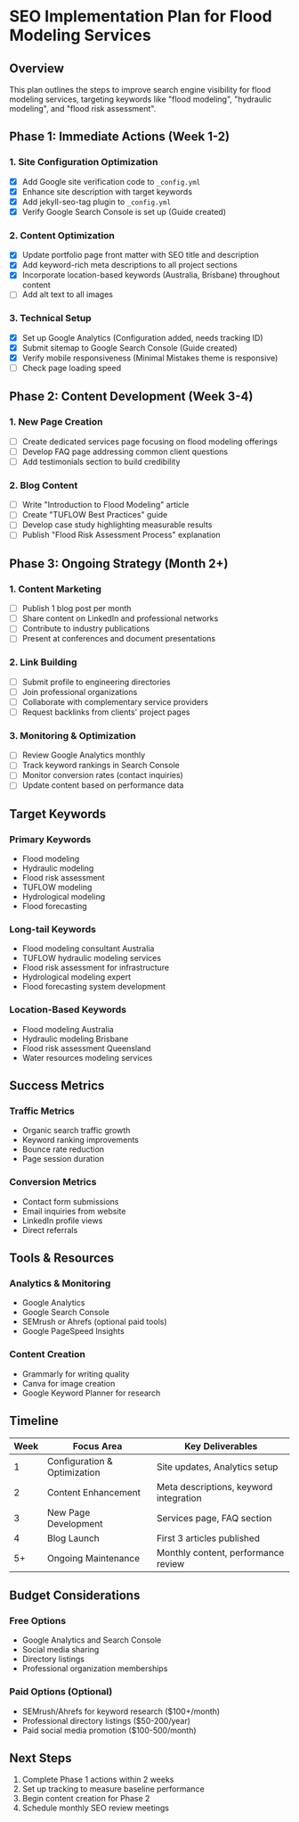 # SEO Implementation Plan for Flood Modeling Services

## Overview
This plan outlines the steps to improve search engine visibility for flood modeling services, targeting keywords like "flood modeling", "hydraulic modeling", and "flood risk assessment".

## Phase 1: Immediate Actions (Week 1-2)

### 1. Site Configuration Optimization
- [x] Add Google site verification code to `_config.yml`
- [x] Enhance site description with target keywords
- [x] Add jekyll-seo-tag plugin to `_config.yml`
- [x] Verify Google Search Console is set up (Guide created)

### 2. Content Optimization
- [x] Update portfolio page front matter with SEO title and description
- [x] Add keyword-rich meta descriptions to all project sections
- [x] Incorporate location-based keywords (Australia, Brisbane) throughout content
- [ ] Add alt text to all images

### 3. Technical Setup
- [x] Set up Google Analytics (Configuration added, needs tracking ID)
- [x] Submit sitemap to Google Search Console (Guide created)
- [x] Verify mobile responsiveness (Minimal Mistakes theme is responsive)
- [ ] Check page loading speed

## Phase 2: Content Development (Week 3-4)

### 1. New Page Creation
- [ ] Create dedicated services page focusing on flood modeling offerings
- [ ] Develop FAQ page addressing common client questions
- [ ] Add testimonials section to build credibility

### 2. Blog Content
- [ ] Write "Introduction to Flood Modeling" article
- [ ] Create "TUFLOW Best Practices" guide
- [ ] Develop case study highlighting measurable results
- [ ] Publish "Flood Risk Assessment Process" explanation

## Phase 3: Ongoing Strategy (Month 2+)

### 1. Content Marketing
- [ ] Publish 1 blog post per month
- [ ] Share content on LinkedIn and professional networks
- [ ] Contribute to industry publications
- [ ] Present at conferences and document presentations

### 2. Link Building
- [ ] Submit profile to engineering directories
- [ ] Join professional organizations
- [ ] Collaborate with complementary service providers
- [ ] Request backlinks from clients' project pages

### 3. Monitoring & Optimization
- [ ] Review Google Analytics monthly
- [ ] Track keyword rankings in Search Console
- [ ] Monitor conversion rates (contact inquiries)
- [ ] Update content based on performance data

## Target Keywords

### Primary Keywords
- Flood modeling
- Hydraulic modeling
- Flood risk assessment
- TUFLOW modeling
- Hydrological modeling
- Flood forecasting

### Long-tail Keywords
- Flood modeling consultant Australia
- TUFLOW hydraulic modeling services
- Flood risk assessment for infrastructure
- Hydrological modeling expert
- Flood forecasting system development

### Location-Based Keywords
- Flood modeling Australia
- Hydraulic modeling Brisbane
- Flood risk assessment Queensland
- Water resources modeling services

## Success Metrics

### Traffic Metrics
- Organic search traffic growth
- Keyword ranking improvements
- Bounce rate reduction
- Page session duration

### Conversion Metrics
- Contact form submissions
- Email inquiries from website
- LinkedIn profile views
- Direct referrals

## Tools & Resources

### Analytics & Monitoring
- Google Analytics
- Google Search Console
- SEMrush or Ahrefs (optional paid tools)
- Google PageSpeed Insights

### Content Creation
- Grammarly for writing quality
- Canva for image creation
- Google Keyword Planner for research

## Timeline

| Week | Focus Area | Key Deliverables |
|------|------------|------------------|
| 1 | Configuration & Optimization | Site updates, Analytics setup |
| 2 | Content Enhancement | Meta descriptions, keyword integration |
| 3 | New Page Development | Services page, FAQ section |
| 4 | Blog Launch | First 3 articles published |
| 5+ | Ongoing Maintenance | Monthly content, performance review |

## Budget Considerations

### Free Options
- Google Analytics and Search Console
- Social media sharing
- Directory listings
- Professional organization memberships

### Paid Options (Optional)
- SEMrush/Ahrefs for keyword research ($100+/month)
- Professional directory listings ($50-200/year)
- Paid social media promotion ($100-500/month)

## Next Steps

1. Complete Phase 1 actions within 2 weeks
2. Set up tracking to measure baseline performance
3. Begin content creation for Phase 2
4. Schedule monthly SEO review meetings
